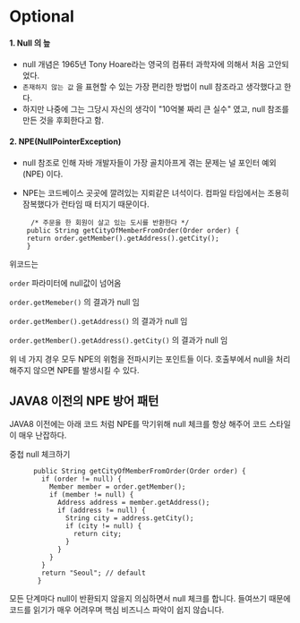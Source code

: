 
# Optional
  
  #### 1. Null 의 늪
  
   - null 개념은 1965년 Tony Hoare라는 영국의 컴퓨터 과학자에 의해서 처음 고안되었다.
   - `존재하지 않는 값` 을 표현할 수 있는 가장 편리한 방법이 null 참조라고 생각했다고 한다.
   - 하지만 나중에 그는 그당시 자신의 생각이 "10억불 짜리 큰 실수" 였고, null 참조를 만든 것을 후회한다고 함.


  #### 2. NPE(NullPointerException)
  
   - null 참조로 인해 자바 개발자들이 가장 골치아프게 겪는 문제는 널 포인터 예외(NPE) 이다.
   - NPE는 코드베이스 곳곳에 깔려있는 지뢰같은 녀석이다. 컴파일 타임에서는 조용히 잠복했다가 런타임 때 터지기 때문이다.

           /* 주문을 한 회원이 살고 있는 도시를 반환한다 */
          public String getCityOfMemberFromOrder(Order order) {
          return order.getMember().getAddress().getCity();
          }
     
   위코드는
   
   `order` 파라미터에 null값이 넘어옴
   
   `order.getMemeber()` 의 결과가 null 임
   
   `order.getMember().getAddress()` 의 결과가 null 임
   
   `order.getMember().getAddress().getCity()` 의 결과가 null 임
   
   위 네 가지 경우 모두 NPE의 위험을 전파시키는 포인트들 이다. 호출부에서 null을 처리해주지 않으면 NPE를 발생시킬 수 있다.
   
   
   ## JAVA8 이전의 NPE 방어 패턴
   
   JAVA8 이전에는 아래 코드 처럼 NPE를 막기위해 null 체크를 항상 해주어 코드 스타일이 매우 난잡하다.
   
   중첩 null 체크하기
        
          public String getCityOfMemberFromOrder(Order order) {
            if (order != null) {
              Member member = order.getMember();
              if (member != null) {
                Address address = member.getAddress();
                if (address != null) {
                  String city = address.getCity();
                  if (city != null) {
                    return city;
                  }
                }
              }
            }
            return "Seoul"; // default
           }
           
  모든 단계마다 null이 반환되지 않을지 의심하면서 null 체크를 합니다. 들여쓰기 때문에 코드를 읽기가 매우 어려우며 핵심 비즈니스 파악이 쉽지 않습니다.
